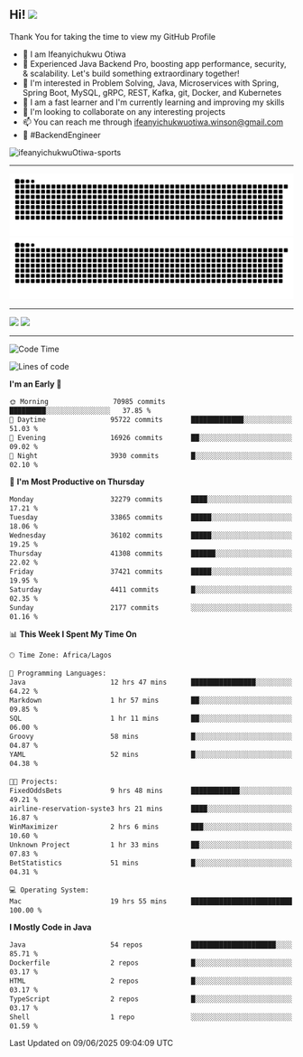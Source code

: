 <!-- BLOG-POST-LIST:START --><!-- BLOG-POST-LIST:END -->

## Hi! <img src="https://media.giphy.com/media/hvRJCLFzcasrR4ia7z/giphy.gif" width="4%"> 

Thank You for taking the time to view my GitHub Profile

- 👋 I am Ifeanyichukwu Otiwa
- 🚀 Experienced Java Backend Pro, boosting app performance, security, & scalability. Let's build something extraordinary together!
- 👀 I'm interested in Problem Solving, Java, Microservices with Spring, Spring Boot, MySQL, gRPC, REST, Kafka, git, Docker, and Kubernetes
- 🌱 I am a fast learner and I'm currently learning and improving my skills
- 💞️ I'm looking to collaborate on any interesting projects
- 📫 You can reach me through ifeanyichukwuotiwa.winson@gmail.com
- 🚀 #BackendEngineer

<p align="left" marginTop="10px"> <img src="https://komarev.com/ghpvc/?username=ifeanyichukwuOtiwa-sports&label=Profile%20views&color=0e75b6&style=for-the-badge" alt="ifeanyichukwuOtiwa-sports" /> </p>

***

<!--🐍📈SNAKEGRAPH / 🌐WEBSITE: https://github.com/Platane/snk -->
![github contribution grid snake animation](https://raw.githubusercontent.com/ifeanyichukwuOtiwa-sports/ifeanyichukwuOtiwa-sports/output/github-contribution-grid-snake-dark.svg#gh-dark-mode-only)![github contribution grid snake animation](https://raw.githubusercontent.com/ifeanyichukwuOtiwa-sports/ifeanyichukwuOtiwa-sports/output/github-contribution-grid-snake.svg#gh-light-mode-only)

***

<p float="left">
  <img float="left" src="https://github-readme-stats.vercel.app/api?username=ifeanyichukwuOtiwa-sports&count_private=true&include_all_commits=true&theme=react&show_icons=true" />
  <img float="right" src="https://github-readme-stats.vercel.app/api/top-langs/?username=ifeanyichukwuOtiwa-sports&layout=compact&show_icons=true&theme=react" /> 
</p>

***



<!--START_SECTION:waka-->
![Code Time](http://img.shields.io/badge/Code%20Time-3%2C785%20hrs%202%20mins-blue)

![Lines of code](https://img.shields.io/badge/From%20Hello%20World%20I%27ve%20Written-51.8%20million%20lines%20of%20code-blue)

**I'm an Early 🐤** 

```text
🌞 Morning                70985 commits       █████████░░░░░░░░░░░░░░░░   37.85 % 
🌆 Daytime                95722 commits       █████████████░░░░░░░░░░░░   51.03 % 
🌃 Evening                16926 commits       ██░░░░░░░░░░░░░░░░░░░░░░░   09.02 % 
🌙 Night                  3930 commits        █░░░░░░░░░░░░░░░░░░░░░░░░   02.10 % 
```
📅 **I'm Most Productive on Thursday** 

```text
Monday                   32279 commits       ████░░░░░░░░░░░░░░░░░░░░░   17.21 % 
Tuesday                  33865 commits       █████░░░░░░░░░░░░░░░░░░░░   18.06 % 
Wednesday                36102 commits       █████░░░░░░░░░░░░░░░░░░░░   19.25 % 
Thursday                 41308 commits       ██████░░░░░░░░░░░░░░░░░░░   22.02 % 
Friday                   37421 commits       █████░░░░░░░░░░░░░░░░░░░░   19.95 % 
Saturday                 4411 commits        █░░░░░░░░░░░░░░░░░░░░░░░░   02.35 % 
Sunday                   2177 commits        ░░░░░░░░░░░░░░░░░░░░░░░░░   01.16 % 
```


📊 **This Week I Spent My Time On** 

```text
🕑︎ Time Zone: Africa/Lagos

💬 Programming Languages: 
Java                     12 hrs 47 mins      ████████████████░░░░░░░░░   64.22 % 
Markdown                 1 hr 57 mins        ██░░░░░░░░░░░░░░░░░░░░░░░   09.85 % 
SQL                      1 hr 11 mins        ██░░░░░░░░░░░░░░░░░░░░░░░   06.00 % 
Groovy                   58 mins             █░░░░░░░░░░░░░░░░░░░░░░░░   04.87 % 
YAML                     52 mins             █░░░░░░░░░░░░░░░░░░░░░░░░   04.38 % 

🐱‍💻 Projects: 
FixedOddsBets            9 hrs 48 mins       ████████████░░░░░░░░░░░░░   49.21 % 
airline-reservation-syste3 hrs 21 mins       ████░░░░░░░░░░░░░░░░░░░░░   16.87 % 
WinMaximizer             2 hrs 6 mins        ███░░░░░░░░░░░░░░░░░░░░░░   10.60 % 
Unknown Project          1 hr 33 mins        ██░░░░░░░░░░░░░░░░░░░░░░░   07.83 % 
BetStatistics            51 mins             █░░░░░░░░░░░░░░░░░░░░░░░░   04.31 % 

💻 Operating System: 
Mac                      19 hrs 55 mins      █████████████████████████   100.00 % 
```

**I Mostly Code in Java** 

```text
Java                     54 repos            █████████████████████░░░░   85.71 % 
Dockerfile               2 repos             █░░░░░░░░░░░░░░░░░░░░░░░░   03.17 % 
HTML                     2 repos             █░░░░░░░░░░░░░░░░░░░░░░░░   03.17 % 
TypeScript               2 repos             █░░░░░░░░░░░░░░░░░░░░░░░░   03.17 % 
Shell                    1 repo              ░░░░░░░░░░░░░░░░░░░░░░░░░   01.59 % 
```




 Last Updated on 09/06/2025 09:04:09 UTC
<!--END_SECTION:waka-->

<!--
<p align="center">
![trophy](https://github-profile-trophy.vercel.app/?username=ifeanyichukwuOtiwa-sports&theme=onedark) (https://github.com/ryo-ma/github-profile-trophy)
</p>
-->

<!---
ifeanyi-otiwa/ifeanyi-otiwa is a ✨ special ✨ repository because its `README.md` (this file) appears on your GitHub profile.
You can click the Preview link to take a look at your changes.
--->
